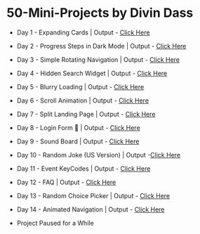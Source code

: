 # 50-Mini-Projects by Divin Dass

 * Day 1 - Expanding Cards | Output - [Click Here](https://webx-divin.github.io/50-Mini-Projects/Day%201/index.html)

  * Day 2 - Progress Steps in Dark Mode | Output - [Click Here](https://webx-divin.github.io/50-Mini-Projects/Day%202/index.html)

  * Day 3 - Simple Rotating Navigation | Output - [Click Here](https://webx-divin.github.io/50-Mini-Projects/Day%203/index.html)

  * Day 4 - Hidden Search Widget | Output - [Click Here](https://webx-divin.github.io/50-Mini-Projects/Day%204/index.html)

  * Day 5 - Blurry Loading | Output - [Click Here](https://webx-divin.github.io/50-Mini-Projects/Day%205/index.html)

  * Day 6 - Scroll Animation | Output - [Click Here](https://webx-divin.github.io/50-Mini-Projects/Day%206/index.html)

  * Day 7 - Split Landing Page | Output - [Click Here](https://webx-divin.github.io/50-Mini-Projects/Day%207/index.html)

  * Day 8 - Login Form 💙 | Output - [Click Here](https://webx-divin.github.io/50-Mini-Projects/Day%208/index.html)

  * Day 9 - Sound Board | Output - [Click Here](https://webx-divin.github.io/50-Mini-Projects/Day%209/index.html)

  * Day 10 - Random Joke (US Version) | Output -[Click Here](https://webx-divin.github.io/50-Mini-Projects/Day%2010/index.html)

  * Day 11 - Event KeyCodes | Output - [Click Here](https://webx-divin.github.io/50-Mini-Projects/Day%2011/index.html)

  * Day 12 - FAQ | Output - [Click Here](https://webx-divin.github.io/50-Mini-Projects/Day%2012/index.html)

  * Day 13 - Random Choice Picker | Output - [Click Here](https://webx-divin.github.io/50-Mini-Projects/Day%2013/index.html)

  * Day 14 - Animated Navigation | Output - [Click Here](https://webx-divin.github.io/50-Mini-Projects/Day%2014/index.html)
  
  
  * Project Paused for a While
  
